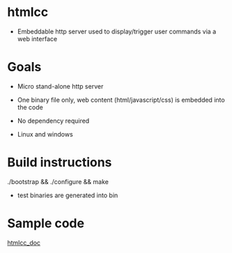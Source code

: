 htmlcc
======


* Embeddable http server used to display/trigger user commands via a web interface


Goals
=====

* Micro stand-alone http server

* One binary file only, web content (html/javascript/css) is embedded into the code

* No dependency required 

* Linux and windows 


Build instructions
==================

./bootstrap && ./configure && make 
- test binaries are generated into bin 

Sample code
===========

[htmlcc_doc](https://github.com/manuel-m/htmlcc/blob/master/src/samples/presentation/main.c)
